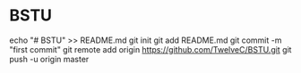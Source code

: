 # BSTU
echo "# BSTU" >> README.md
git init
git add README.md
git commit -m "first commit"
git remote add origin https://github.com/TwelveC/BSTU.git
git push -u origin master
